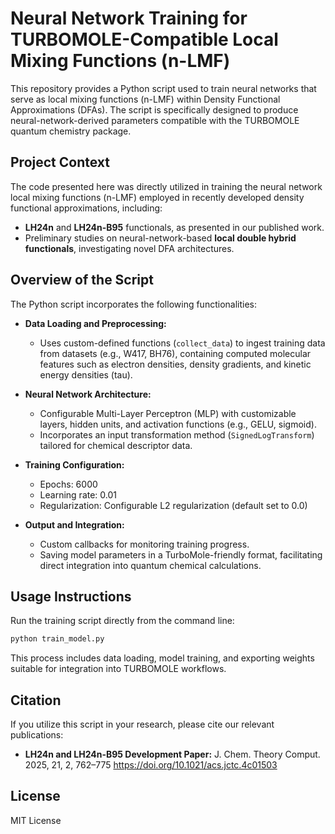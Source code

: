 # Neural Network Training for TURBOMOLE-Compatible Local Mixing Functions (n-LMF)

This repository provides a Python script used to train neural networks that serve as local mixing functions (n-LMF) within Density Functional Approximations (DFAs). The script is specifically designed to produce neural-network-derived parameters compatible with the TURBOMOLE quantum chemistry package.

## Project Context

The code presented here was directly utilized in training the neural network local mixing functions (n-LMF) employed in recently developed density functional approximations, including:

- **LH24n** and **LH24n-B95** functionals, as presented in our published work.
- Preliminary studies on neural-network-based **local double hybrid functionals**, investigating novel DFA architectures.

## Overview of the Script

The Python script incorporates the following functionalities:

- **Data Loading and Preprocessing:**
  - Uses custom-defined functions (`collect_data`) to ingest training data from datasets (e.g., W417, BH76), containing computed molecular features such as electron densities, density gradients, and kinetic energy densities (tau).

- **Neural Network Architecture:**
  - Configurable Multi-Layer Perceptron (MLP) with customizable layers, hidden units, and activation functions (e.g., GELU, sigmoid).
  - Incorporates an input transformation method (`SignedLogTransform`) tailored for chemical descriptor data.

- **Training Configuration:**
  - Epochs: 6000
  - Learning rate: 0.01
  - Regularization: Configurable L2 regularization (default set to 0.0)

- **Output and Integration:**
  - Custom callbacks for monitoring training progress.
  - Saving model parameters in a TurboMole-friendly format, facilitating direct integration into quantum chemical calculations.

## Usage Instructions

Run the training script directly from the command line:

```bash
python train_model.py
```

This process includes data loading, model training, and exporting weights suitable for integration into TURBOMOLE workflows.

## Citation

If you utilize this script in your research, please cite our relevant publications:

- **LH24n and LH24n-B95 Development Paper:**
J. Chem. Theory Comput. 2025, 21, 2, 762–775
https://doi.org/10.1021/acs.jctc.4c01503

## License

MIT License

